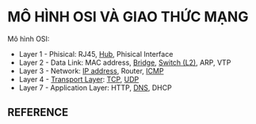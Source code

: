 # MÔ HÌNH OSI VÀ GIAO THỨC MẠNG

Mô hình OSI:

- Layer 1 - Phisical: RJ45, [Hub](../1_network_devices/index.md#hub), Phisical Interface
- Layer 2 - Data Link: MAC address, [Bridge](../1_network_devices/index.md#bridge), [Switch (L2)](../1_network_devices/index.md#switch), ARP, VTP
- Layer 3 - Network: [IP address](../4_1_IPaddress_Netmask/index.md), Router, [ICMP](./ICMP/index.md)
- Layer 4 - [Transport Layer](../2_OSI_model_and_Protocol/Transport_Layer_Protocol/index.md): [TCP](../2_OSI_model_and_Protocol/Transport_Layer_Protocol/TCP/index.md), [UDP](../2_OSI_model_and_Protocol/Transport_Layer_Protocol/UDP/index.md)
- Layer 7 - Application Layer: HTTP, [DNS](../2_OSI_model_and_Protocol/DNS/index.md), DHCP

## REFERENCE
